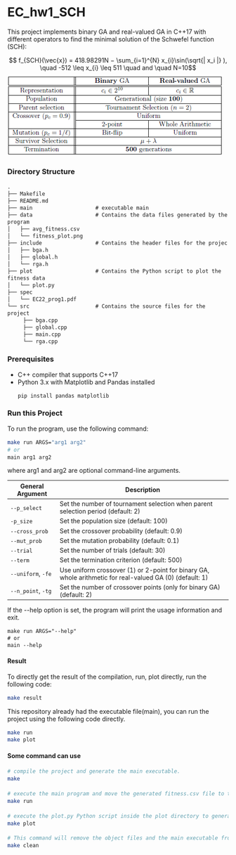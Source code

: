 # EC_hw1_SCH

This project implements binary GA and real-valued GA in C++17 with different operators to find the minimal solution of the Schwefel function (SCH):

$$ f_{SCH}(\vec{x}) = 418.98291N − \sum_{i=1}^{N} x_{i}\sin(\sqrt{| x_i |} ), \quad -512 \leq x_{i} \leq 511 \quad and \quad N=10$$ 
![](./show/spec.png)

### Directory Structure

    .
    ├── Makefile 
    ├── README.md
    ├── main                    # executable main
    ├── data                    # Contains the data files generated by the program
    │   ├── avg_fitness.csv
    │   └── fitness_plot.png
    ├── include                 # Contains the header files for the projec      
    │   ├── bga.h
    │   ├── global.h
    │   └── rga.h
    ├── plot                    # Contains the Python script to plot the fitness data          
    │   └── plot.py
    ├── spec
    │   └── EC22_prog1.pdf
    └── src                     # Contains the source files for the project
         ├── bga.cpp
         ├── global.cpp
         ├── main.cpp
         └── rga.cpp

### Prerequisites
- C++ compiler that supports C++17
- Python 3.x with Matplotlib and Pandas installed
    ```
    pip install pandas matplotlib
    ```
### Run this Project
To run the program, use the following command:
```bash
make run ARGS="arg1 arg2"
# or
main arg1 arg2
```
where arg1 and arg2 are optional command-line arguments.

| General Argument          | Description                                                                                                   |
| ------------------------- | ------------------------------------------------------------------------------------------------------------- |
| `--p_select`         | Set the number of tournament selection when parent selection period (default: 2)                                                                   |
| `-p_size`           |Set the population size (default: 100)                                                                           |
| `--cross_prob`                  | Set the crossover probability (default: 0.9)                                                                           |
| `--mut_prob`     | Set the mutation probability (default: 0.1)                                                        |
| `--trial`   | Set the number of trials (default: 30)                                                                |
| `--term`    | Set the termination criterion (default: 500)                                                                        |
| `--uniform`, `-fe` | Use uniform crossover (1) or 2-point for binary GA, whole arithmetic for real-valued GA (0) (default: 1)                                                      |
| `--n_point`, `-tg`       | Set the number of crossover points (only for binary GA) (default: 2)                                                                 |

If the --help option is set, the program will print the usage information and exit.
```
make run ARGS="--help"
# or
main --help
```
#### Result 
To directly get the result of the compilation, run, plot directly, run the following code:
```bash
make result
```
This repository already had the executable file(main), you can run the project using the following code directly.
```bash
make run
make plot
```

#### Some command can use
```bash
# compile the project and generate the main executable.
make

# execute the main program and move the generated fitness.csv file to the data directory.
make run

# execute the plot.py Python script inside the plot directory to generate a plot of the fitness data.
make plot 

# This command will remove the object files and the main executable from the build directory.
make clean
```
### 
